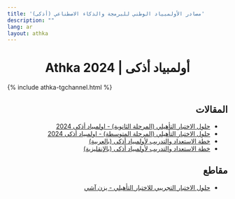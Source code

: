 ```yaml
---
title: 'مصادر الأولمبياد الوطني للبرمجة والذكاء الاصطناعي (أذكى)'
description: ""
lang: ar
layout: athka
---
```

<h1 align=center>Athka 2024 | أولمبياد أذكى</h1>

{% include athka-tgchannel.html %}

<div dir="rtl">

## المقالات
- [حلول الاختبار التأهيلي (المرحلة الثانوية) - اولمبياد أذكى 2024](./24_1_senior)
- [حلول الاختبار التأهيلي (المرحلة المتوسطة) - اولمبياد أذكى 2024](./24_1_junior)
- [خطة الاستعداد والتدريب لأولمبياد أذكى (بالعربية)](./roadmap_ar)
- [خطة الاستعداد والتدريب لأولمبياد أذكى (بالإنقليزية)](./roadmap)

## مقاطع
- [حلول الاختبار التجريبي للاختبار التأهيلي - يزن آشي](https://youtu.be/TblR9Uycmds)

</div>
